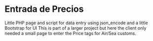 # Entrada de Precios
Little PHP page and script for data entry using json_encode and a little Bootstrap for UI
This is part of a larger project but here the client only needed a small page to enter the 
Price tags for Air/Sea customs.
